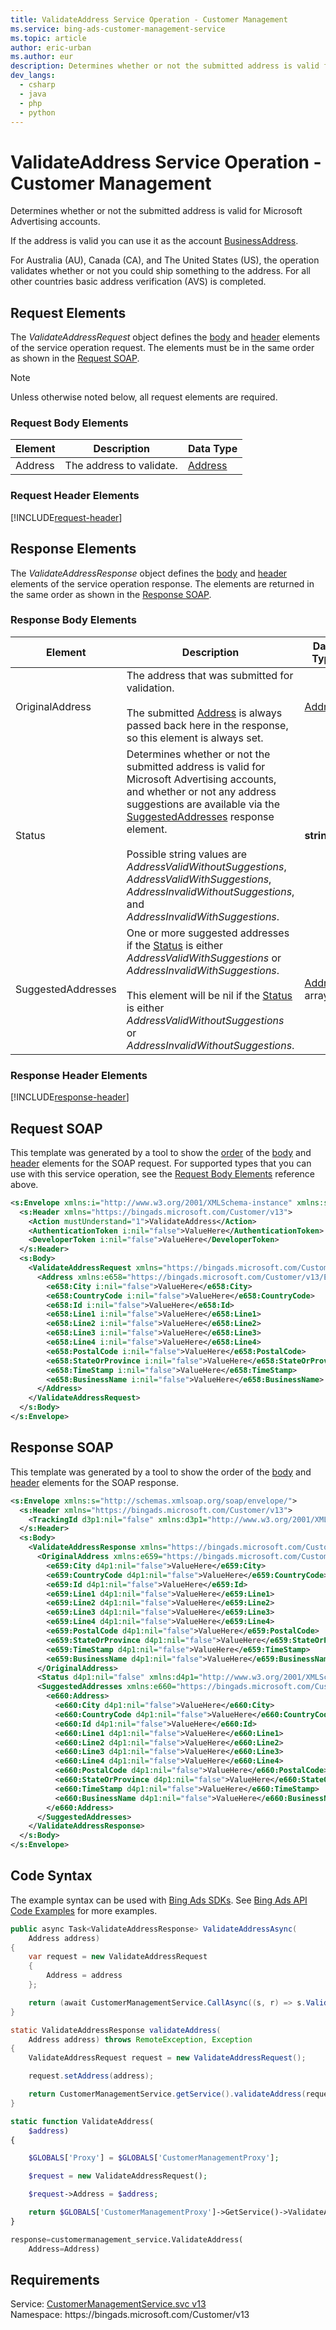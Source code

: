 ```yaml
---
title: ValidateAddress Service Operation - Customer Management
ms.service: bing-ads-customer-management-service
ms.topic: article
author: eric-urban
ms.author: eur
description: Determines whether or not the submitted address is valid for Microsoft Advertising accounts.
dev_langs: 
  - csharp
  - java
  - php
  - python
---
```

# ValidateAddress Service Operation - Customer Management
Determines whether or not the submitted address is valid for Microsoft Advertising accounts. 

If the address is valid you can use it as the account [BusinessAddress](advertiseraccount.md#businessaddress). 

For Australia (AU), Canada (CA), and The United States (US), the operation validates whether or not you could ship something to the address. For all other countries basic address verification (AVS) is completed. 

## <a name="request"></a>Request Elements
The *ValidateAddressRequest* object defines the [body](#request-body) and [header](#request-header) elements of the service operation request. The elements must be in the same order as shown in the [Request SOAP](#request-soap). 

> [!NOTE]
> Unless otherwise noted below, all request elements are required.

### <a name="request-body"></a>Request Body Elements

|Element|Description|Data Type|
|-----------|---------------|-------------|
|<a name="address"></a>Address|The address to validate.|[Address](address.md)|

### <a name="request-header"></a>Request Header Elements
[!INCLUDE[request-header](./includes/request-header.md)]

## <a name="response"></a>Response Elements
The *ValidateAddressResponse* object defines the [body](#response-body) and [header](#response-header) elements of the service operation response. The elements are returned in the same order as shown in the [Response SOAP](#response-soap).

### <a name="response-body"></a>Response Body Elements

|Element|Description|Data Type|
|-----------|---------------|-------------|
|<a name="originaladdress"></a>OriginalAddress|The address that was submitted for validation.<br/><br/>The submitted [Address](#address) is always passed back here in the response, so this element is always set.|[Address](address.md)|
|<a name="status"></a>Status|Determines whether or not the submitted address is valid for Microsoft Advertising accounts, and whether or not any address suggestions are available via the [SuggestedAddresses](#suggestedaddresses) response element.<br/><br/>Possible string values are *AddressValidWithoutSuggestions*, *AddressValidWithSuggestions*, *AddressInvalidWithoutSuggestions*, and *AddressInvalidWithSuggestions*.|**string**|
|<a name="suggestedaddresses"></a>SuggestedAddresses|One or more suggested addresses if the [Status](#status) is either *AddressValidWithSuggestions* or *AddressInvalidWithSuggestions*.<br/><br/>This element will be nil if the [Status](#status) is either *AddressValidWithoutSuggestions* or *AddressInvalidWithoutSuggestions*.|[Address](address.md) array|

### <a name="response-header"></a>Response Header Elements
[!INCLUDE[response-header](./includes/response-header.md)]

## <a name="request-soap"></a>Request SOAP
This template was generated by a tool to show the [order](../guides/services-protocol.md#element-order) of the [body](#request-body) and [header](#request-header) elements for the SOAP request. For supported types that you can use with this service operation, see the [Request Body Elements](#request-body) reference above.

```xml
<s:Envelope xmlns:i="http://www.w3.org/2001/XMLSchema-instance" xmlns:s="http://schemas.xmlsoap.org/soap/envelope/">
  <s:Header xmlns="https://bingads.microsoft.com/Customer/v13">
    <Action mustUnderstand="1">ValidateAddress</Action>
    <AuthenticationToken i:nil="false">ValueHere</AuthenticationToken>
    <DeveloperToken i:nil="false">ValueHere</DeveloperToken>
  </s:Header>
  <s:Body>
    <ValidateAddressRequest xmlns="https://bingads.microsoft.com/Customer/v13">
      <Address xmlns:e658="https://bingads.microsoft.com/Customer/v13/Entities" i:nil="false">
        <e658:City i:nil="false">ValueHere</e658:City>
        <e658:CountryCode i:nil="false">ValueHere</e658:CountryCode>
        <e658:Id i:nil="false">ValueHere</e658:Id>
        <e658:Line1 i:nil="false">ValueHere</e658:Line1>
        <e658:Line2 i:nil="false">ValueHere</e658:Line2>
        <e658:Line3 i:nil="false">ValueHere</e658:Line3>
        <e658:Line4 i:nil="false">ValueHere</e658:Line4>
        <e658:PostalCode i:nil="false">ValueHere</e658:PostalCode>
        <e658:StateOrProvince i:nil="false">ValueHere</e658:StateOrProvince>
        <e658:TimeStamp i:nil="false">ValueHere</e658:TimeStamp>
        <e658:BusinessName i:nil="false">ValueHere</e658:BusinessName>
      </Address>
    </ValidateAddressRequest>
  </s:Body>
</s:Envelope>
```

## <a name="response-soap"></a>Response SOAP
This template was generated by a tool to show the order of the [body](#response-body) and [header](#response-header) elements for the SOAP response.

```xml
<s:Envelope xmlns:s="http://schemas.xmlsoap.org/soap/envelope/">
  <s:Header xmlns="https://bingads.microsoft.com/Customer/v13">
    <TrackingId d3p1:nil="false" xmlns:d3p1="http://www.w3.org/2001/XMLSchema-instance">ValueHere</TrackingId>
  </s:Header>
  <s:Body>
    <ValidateAddressResponse xmlns="https://bingads.microsoft.com/Customer/v13">
      <OriginalAddress xmlns:e659="https://bingads.microsoft.com/Customer/v13/Entities" d4p1:nil="false" xmlns:d4p1="http://www.w3.org/2001/XMLSchema-instance">
        <e659:City d4p1:nil="false">ValueHere</e659:City>
        <e659:CountryCode d4p1:nil="false">ValueHere</e659:CountryCode>
        <e659:Id d4p1:nil="false">ValueHere</e659:Id>
        <e659:Line1 d4p1:nil="false">ValueHere</e659:Line1>
        <e659:Line2 d4p1:nil="false">ValueHere</e659:Line2>
        <e659:Line3 d4p1:nil="false">ValueHere</e659:Line3>
        <e659:Line4 d4p1:nil="false">ValueHere</e659:Line4>
        <e659:PostalCode d4p1:nil="false">ValueHere</e659:PostalCode>
        <e659:StateOrProvince d4p1:nil="false">ValueHere</e659:StateOrProvince>
        <e659:TimeStamp d4p1:nil="false">ValueHere</e659:TimeStamp>
        <e659:BusinessName d4p1:nil="false">ValueHere</e659:BusinessName>
      </OriginalAddress>
      <Status d4p1:nil="false" xmlns:d4p1="http://www.w3.org/2001/XMLSchema-instance">ValueHere</Status>
      <SuggestedAddresses xmlns:e660="https://bingads.microsoft.com/Customer/v13/Entities" d4p1:nil="false" xmlns:d4p1="http://www.w3.org/2001/XMLSchema-instance">
        <e660:Address>
          <e660:City d4p1:nil="false">ValueHere</e660:City>
          <e660:CountryCode d4p1:nil="false">ValueHere</e660:CountryCode>
          <e660:Id d4p1:nil="false">ValueHere</e660:Id>
          <e660:Line1 d4p1:nil="false">ValueHere</e660:Line1>
          <e660:Line2 d4p1:nil="false">ValueHere</e660:Line2>
          <e660:Line3 d4p1:nil="false">ValueHere</e660:Line3>
          <e660:Line4 d4p1:nil="false">ValueHere</e660:Line4>
          <e660:PostalCode d4p1:nil="false">ValueHere</e660:PostalCode>
          <e660:StateOrProvince d4p1:nil="false">ValueHere</e660:StateOrProvince>
          <e660:TimeStamp d4p1:nil="false">ValueHere</e660:TimeStamp>
          <e660:BusinessName d4p1:nil="false">ValueHere</e660:BusinessName>
        </e660:Address>
      </SuggestedAddresses>
    </ValidateAddressResponse>
  </s:Body>
</s:Envelope>
```

## <a name="example"></a>Code Syntax
The example syntax can be used with [Bing Ads SDKs](../guides/client-libraries.md). See [Bing Ads API Code Examples](../guides/code-examples.md) for more examples.
```csharp
public async Task<ValidateAddressResponse> ValidateAddressAsync(
	Address address)
{
	var request = new ValidateAddressRequest
	{
		Address = address
	};

	return (await CustomerManagementService.CallAsync((s, r) => s.ValidateAddressAsync(r), request));
}
```
```java
static ValidateAddressResponse validateAddress(
	Address address) throws RemoteException, Exception
{
	ValidateAddressRequest request = new ValidateAddressRequest();

	request.setAddress(address);

	return CustomerManagementService.getService().validateAddress(request);
}
```
```php
static function ValidateAddress(
	$address)
{

	$GLOBALS['Proxy'] = $GLOBALS['CustomerManagementProxy'];

	$request = new ValidateAddressRequest();

	$request->Address = $address;

	return $GLOBALS['CustomerManagementProxy']->GetService()->ValidateAddress($request);
}
```
```python
response=customermanagement_service.ValidateAddress(
	Address=Address)
```

## Requirements
Service: [CustomerManagementService.svc v13](https://clientcenter.api.bingads.microsoft.com/Api/CustomerManagement/v13/CustomerManagementService.svc)  
Namespace: https\://bingads.microsoft.com/Customer/v13  

